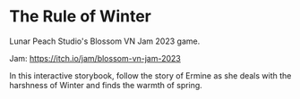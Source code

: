 # The Rule of Winter
Lunar Peach Studio's Blossom VN Jam 2023 game.

Jam: https://itch.io/jam/blossom-vn-jam-2023

In this interactive storybook, follow the story of Ermine as she deals with the harshness of Winter and finds the warmth of spring.

